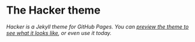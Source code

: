 # The Hacker theme

*Hacker is a Jekyll theme for GitHub Pages. You can [preview the theme to see what it looks like](http://pages-themes.github.io/hacker), or even use it today.*

